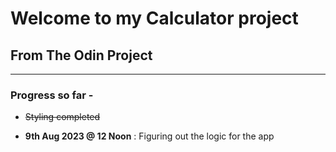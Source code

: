 # Welcome to my Calculator project

## From The Odin Project

---

### Progress so far -

- ~~Styling completed~~

- **9th Aug 2023 @ 12 Noon** : Figuring out the logic for the app
